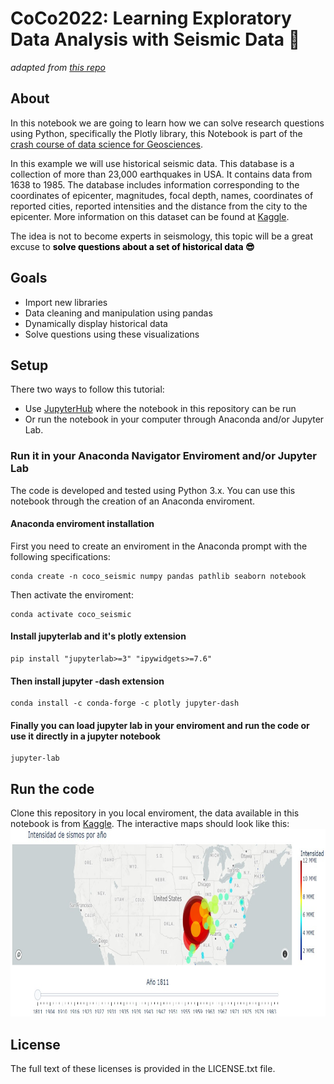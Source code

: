 # CoCo2022: Learning Exploratory Data Analysis with Seismic Data 🔎
_adapted from [this repo](https://github.com/sainosmichelle/sainosmichelle.github.io)_
    
    
## About

In this notebook we are going to learn how we can solve research questions using Python, specifically the Plotly library, this Notebook is part of the [crash course of data science for Geosciences](https://github.com/sainosmichelle/sainosmichelle.github.io).

In this example we will use historical seismic data. This database is a collection of more than 23,000 earthquakes in USA. It contains data from 1638 to 1985. The database includes information corresponding to the coordinates of  epicenter, magnitudes, focal depth, names, coordinates of reported cities, reported intensities and the distance from the city to the epicenter. More information on this dataset can be found at [Kaggle](https://www.kaggle.com/srijya/us-earthquake-intensity-database).

The idea is not to become experts in seismology, this topic will be a great excuse to <span style="color:black"> <b>solve questions about a set of historical data 😎</b></span>

## Goals
- Import new libraries
- Data cleaning and manipulation using pandas
- Dynamically display historical data
- Solve questions using these visualizations

## Setup

There two ways to follow this tutorial:

- Use [JupyterHub](https://lab.openearthscape.org) where the notebook in this repository can be run
- Or run the notebook in your computer through Anaconda and/or Jupyter Lab.

### Run it in your Anaconda Navigator Enviroment and/or Jupyter Lab
The code is developed and tested using Python 3.x. You can use this notebook through the creation of an Anaconda enviroment.

<h4>Anaconda enviroment installation</h4>
<p>First you need to create an enviroment in the Anaconda prompt with the following specifications:</p>

```
conda create -n coco_seismic numpy pandas pathlib seaborn notebook
```
<p>Then activate the enviroment:</p>

```
conda activate coco_seismic
```
<h4>Install jupyterlab and it's plotly extension</h4>

```
pip install "jupyterlab>=3" "ipywidgets>=7.6"
```
<h4>Then install jupyter -dash extension</h4>

```
conda install -c conda-forge -c plotly jupyter-dash
```
<h4>Finally you can load jupyter lab in your enviroment and run the code or use it directly in a jupyter notebook</h4>

```
jupyter-lab 
```

## Run the code
Clone this repository in you local enviroment, the data available in this notebook is from [Kaggle](https://www.kaggle.com/srijya/us-earthquake-intensity-database). The interactive maps should look like this:
<img src="https://github.com/BereniceMtzT/Semana-4-CoCo-2022/blob/master/img/img_seismic.jpeg"
  width="800"
  height="300">



## License

The full text of these licenses is provided in the LICENSE.txt file.
